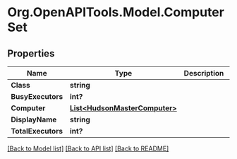 # Org.OpenAPITools.Model.ComputerSet
## Properties

Name | Type | Description | Notes
------------ | ------------- | ------------- | -------------
**Class** | **string** |  | [optional] 
**BusyExecutors** | **int?** |  | [optional] 
**Computer** | [**List&lt;HudsonMasterComputer&gt;**](HudsonMasterComputer.md) |  | [optional] 
**DisplayName** | **string** |  | [optional] 
**TotalExecutors** | **int?** |  | [optional] 

[[Back to Model list]](../README.md#documentation-for-models) [[Back to API list]](../README.md#documentation-for-api-endpoints) [[Back to README]](../README.md)

